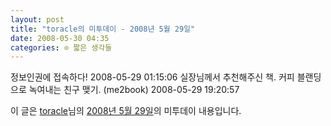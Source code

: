 ```yaml
---
layout: post
title: "toracle의 미투데이 - 2008년 5월 29일"
date: 2008-05-30 04:35
categories: ⊙ 짧은 생각들
---
```


정보인권에 접속하다! 2008-05-29 01:15:06
실장님께서 추천해주신 책. 커피 블랜딩으로 녹여내는 친구 맺기. (me2book) 2008-05-29 19:20:57


이 글은 [toracle](http://me2day.net/toracle)님의 [2008년 5월 29일](http://me2day.net/toracle/2008/05/29)의 미투데이 내용입니다.

 
       
